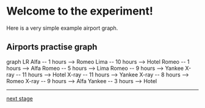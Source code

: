 # Welcome to the experiment!

Here is a very simple example airport graph.

## Airports practise graph

<div></div>
<div class="mermaid-access">
graph LR
  Alfa -- 1 hours --> Romeo
  Lima -- 10 hours --> Hotel
  Romeo -- 1 hours --> Alfa
  Romeo -- 5 hours --> Lima
  Romeo -- 9 hours --> Yankee
  X-ray -- 11 hours --> Hotel
  X-ray -- 11 hours --> Yankee
  X-ray -- 8 hours --> Romeo
  X-ray -- 9 hours --> Alfa
  Yankee -- 3 hours --> Hotel
</div>

---
[next stage](./task1prompt.html)

<!-- Required scripts for MermaidAccess -->
<script src="https://combinatronics.com/mermaid-js/mermaid/release/8.8.4/dist/mermaid.min.js"></script>
<script src="mermaid-access-elm.js"></script>
<script src="mermaid-access.js"></script>
<script>
    mermaidAccess.go(mermaidAccess.viewerMode, mermaidAccess.displayAccessibleOnly)
</script>
